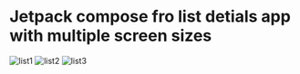 # Jetpack compose fro list detials app with multiple screen sizes

![list1](https://github.com/HusseinKamal/ListDetailPaneCompose/assets/29864161/4d1c1b08-f3f3-4cf6-8f29-a5e872baf9d5)
![list2](https://github.com/HusseinKamal/ListDetailPaneCompose/assets/29864161/f7ebb184-33ad-44e7-a0cf-40759ccaa3c7)
![list3](https://github.com/HusseinKamal/ListDetailPaneCompose/assets/29864161/facf4acc-9ff9-4e49-bbe5-621c195eaaaa)
